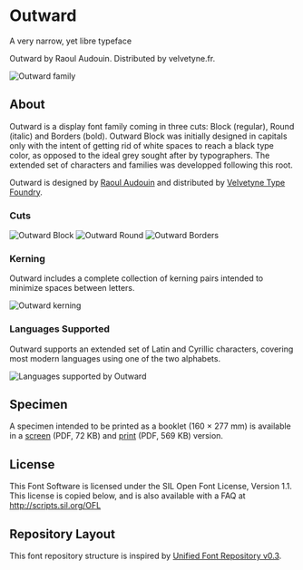 Outward
=======

A very narrow, yet libre typeface

Outward by Raoul Audouin. Distributed by velvetyne.fr.

![Outward family](documentation/readme-1.png)

About
-----

Outward is a display font family coming in three cuts: Block (regular), Round (italic) and Borders (bold). Outward Block was initially designed in capitals only with the intent of getting rid of white spaces to reach a black type color, as opposed to the ideal grey sought after by typographers. The extended set of characters and families was developped following this root.

Outward is designed by [Raoul Audouin](http://raoulaudouin.fr) and distributed by [Velvetyne Type Foundry](https://www.velvetyne.fr).

### Cuts

![Outward Block](documentation/readme-2.png)
![Outward Round](documentation/readme-3.png)
![Outward Borders](documentation/readme-4.png)

### Kerning

Outward includes a complete collection of kerning pairs intended to minimize spaces between letters.

![Outward kerning](documentation/readme-5.png)

### Languages Supported

Outward supports an extended set of Latin and Cyrillic characters, covering most modern languages using one of the two alphabets.

![Languages supported by Outward](documentation/readme-6.png)

Specimen
--------

A specimen intended to be printed as a booklet (160 × 277 mm) is available in a [screen](specimen/outward-specimen-screen.pdf) (PDF, 72 KB) and [print](specimen/outward-specimen-print.pdf) (PDF, 569 KB) version.

License
-------

This Font Software is licensed under the SIL Open Font License, Version 1.1.
This license is copied below, and is also available with a FAQ at http://scripts.sil.org/OFL

Repository Layout
-----------------

This font repository structure is inspired by [Unified Font Repository v0.3](https://github.com/unified-font-repository/Unified-Font-Repository).

